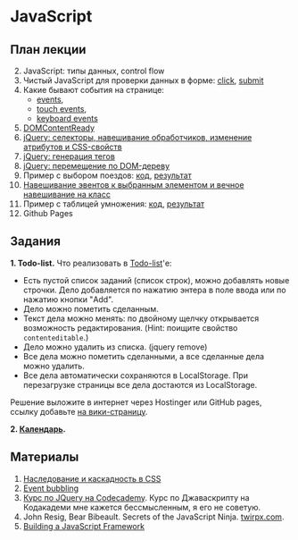 JavaScript
========


План лекции
------

2. JavaScript: типы данных, control flow
1. Чистый JavaScript для проверки данных в форме: [click](http://jsfiddle.net/u56uW/10/), [submit](http://jsfiddle.net/u56uW/4/)
4. Какие бывают события на странице:
    - [events](http://www.w3schools.com/tags/ref_eventattributes.asp),
    - [touch events](https://developer.mozilla.org/en-US/docs/Web/Guide/Events/Touch_events),
    - [keyboard events](http://javascript.info/tutorial/keyboard-events)
2. [DOMContentReady](https://gist.github.com/vpavlenko/9092030)
7. [jQuery: селекторы, навешивание обработчиков, изменение атрибутов и CSS-свойств](http://jsfiddle.net/J45tc/12/)
8. [jQuery: генерация тегов](http://jsfiddle.net/Ta576/3/)
9. [jQuery: перемещение по DOM-дереву](http://jsfiddle.net/5CyNu/4/)
2. Пример с выбором поездов: [код](rasp), [результат](http://vpavlenko.github.io/web-programming/02-js/rasp/)
3. [Навешивание эвентов к выбранным элементом и вечное навешивание на класс](http://jsfiddle.net/8YbM9/3/)
10. Пример с таблицей умножения: [код](multiplication), [результат](http://vpavlenko.github.io/web-programming/02-js/multiplication/)
11. Github Pages


Задания
-------

**1. Todo-list.** Что реализовать в [Todo-list](http://ahamlett.com/Backbone.localStorage/examples/index.html)'е:

- Есть пустой список заданий (список строк), можно добавлять новые строчки. Дело добавляется по нажатию энтера в поле ввода или по нажатию кнопки "Add".
- Дело можно пометить сделанным.
- Текст дела можно менять: по двойному щелчку открывается возможность редактирования. (Hint: поищите свойство `contenteditable`.)
- Дело можно удалить из списка. (jquery remove)
- Все дела можно пометить сделанными, а все сделанные дела можно удалить.
- Все дела автоматически сохраняются в LocalStorage. При перезагрузке страницы все дела достаются из LocalStorage.

Решение выложите в интернет через Hostinger или GitHub pages, ссылку добавьте [на вики-страницу](https://github.com/vpavlenko/web-programming/wiki/%D0%A0%D0%B5%D1%88%D0%B5%D0%BD%D0%B8%D1%8F-%D0%B7%D0%B0%D0%B4%D0%B0%D0%BD%D0%B8%D0%B9-%D0%B7%D0%B0%D0%BD%D1%8F%D1%82%D0%B8%D1%8F-2).

**2. [Календарь](https://github.com/glibin/hh-school-frontend).**


Материалы
--------

1. [Наследование и каскадность в CSS](http://www.puzzleweb.ru/css/18_inherit_cascade.php)
2. [Event bubbling](http://habrahabr.ru/post/126471/)
1. [Курс по JQuery на Codecademy](http://www.codecademy.com/en/tracks/jquery). Курс по Джаваскрипту на Кодакадеми мне кажется бессмысленным, я его не советую.
3. John Resig, Bear Bibeault. Secrets of the JavaScript Ninja. [twirpx.com](http://www.twirpx.com/).
4. [Building a JavaScript Framework](books/build-a-javascript-framework.pdf)
